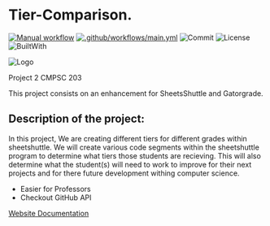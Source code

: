 # Tier-Comparison.

[![Manual workflow](https://github.com/allegheny-college-sandbox/Tier-comparison/actions/workflows/manual.yml/badge.svg)](https://github.com/allegheny-college-sandbox/Tier-comparison/actions/workflows/manual.yml)
[![.github/workflows/main.yml](https://github.com/allegheny-college-sandbox/Tier-comparison/actions/workflows/main.yml/badge.svg)](https://github.com/allegheny-college-sandbox/Tier-comparison/actions/workflows/main.yml)
![Commit](https://img.shields.io/github/commit-activity/w/CMPSC-203-Allegheny-College-Fall-2022/Tier-comparison)
![License](https://img.shields.io/badge/license-MIT-blue?style=flat) 
![BuiltWith](https://img.shields.io/badge/Built%20With-Python-blue?style=flat&logo=python&logoColor=yellow)


![Logo](/config/logo_tier.png "Tier-comparison")


Project 2 CMPSC 203

This project consists on an enhancement for SheetsShuttle and Gatorgrade. 

## Description of the project:

In this project, We are creating different tiers for different grades within sheetshuttle. We will create various code segments within the sheetshuttle program to determine what tiers those students are recieving. This will also determine what the student(s) will need to work to improve for their next projects and for there future development withing computer science.

- Easier for Professors
- Checkout GitHub API

[Website Documentation](https://tier-comparison.netlify.app/)
